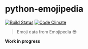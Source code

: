 # python-emojipedia
[![Build Status](https://travis-ci.org/benjamincongdon/python-emojipedia.svg?branch=master)](https://travis-ci.org/benjamincongdon/python-emojipedia)
[![Code Climate](https://codeclimate.com/github/benjamincongdon/python-emojipedia/badges/gpa.svg)](https://codeclimate.com/github/benjamincongdon/python-emojipedia)
>Emoji data from Emojipedia :sunglasses:

**Work in progress**